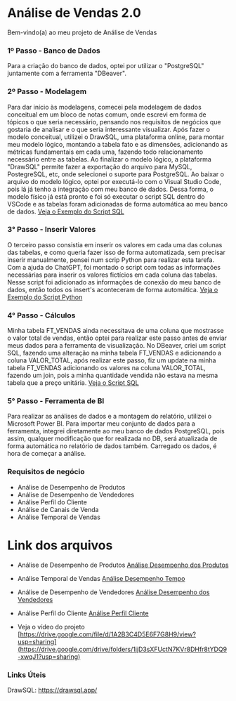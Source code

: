 

# Análise de Vendas 2.0

Bem-vindo(a) ao meu projeto de Análise de Vendas

### 1º Passo - Banco de Dados

Para a criação do banco de dados, optei por utilizar o "PostgreSQL" juntamente com a ferramenta "DBeaver". 

### 2º Passo - Modelagem

Para dar início às modelagens, comecei pela modelagem de dados conceitual em um bloco de notas comum, onde escrevi em forma de tópicos o que seria necessário, pensando nos requisitos de negócios que gostaria de analisar e o que seria interessante visualizar.
Após fazer o modelo conceitual, utilizei o DrawSQL, uma plataforma online, para montar meu modelo lógico, montando a tabela fato e as dimensões, adicionando as métricas fundamentais em cada uma, fazendo todo relacionamento necessário entre as tabelas. 
Ao finalizar o modelo lógico, a plataforma "DrawSQL" permite fazer a exportação do arquivo para MySQL, PostegreSQL, etc, onde selecionei o suporte para PostgreSQL. Ao baixar o arquivo do modelo lógico, optei por executá-lo com o Visual Studio Code, pois lá já tenho a integração com meu banco de dados.
Dessa forma, o modelo físico já está pronto e foi só executar o script SQL dentro do VSCode e as tabelas foram adicionadas de forma automática ao meu banco de dados.
[Veja o Exemplo do Script SQL](Physical_Modeling)

### 3° Passo - Inserir Valores

O terceiro passo consistia em inserir os valores em cada uma das colunas das tabelas, e como queria fazer isso de forma automatizada, sem precisar inserir manualmente, pensei num scrip Python para realizar esta tarefa. Com a ajuda do ChatGPT, foi montado o script com todas as informações necessárias para inserir os valores fictícios em cada coluna das tabelas.
Nesse script foi adicionado as informações de conexão do meu banco de dados, então todos os insert's aconteceram de forma automática.
[Veja o Exemplo do Script Python](Script_Python_Insert)


### 4° Passo - Cálculos

Minha tabela FT_VENDAS ainda necessitava de uma coluna que mostrasse o valor total de vendas, então optei para realizar este passo antes de enviar meus dados para a ferramenta de visualização.
No DBeaver, criei um script SQL, fazendo uma alteração na minha tabela FT_VENDAS e adicionando a coluna VALOR_TOTAL, após realizar este passo, fiz um update na minha tabela FT_VENDAS adicionando os valores na coluna VALOR_TOTAL, fazendo um join, pois a minha quantidade vendida não estava na mesma tabela que a preço unitária.
[Veja o Script SQL](Add_Column)

### 5° Passo - Ferramenta de BI

Para realizar as análises de dados e a montagem do relatório, utilizei o Microsoft Power BI. Para importar meu conjunto de dados para a ferramenta, integrei diretamente ao meu banco de dados PostgreSQL, pois assim, qualquer modificação que for realizada no DB, será atualizada de forma automática no relatório de dados também. 
Carregado os dados, é hora de começar a análise.


### Requisitos de negócio

- Análise de Desempenho de Produtos
- Análise de Desempenho de Vendedores
- Análise Perfil do Cliente
- Análise de Canais de Venda
- Análise Temporal de Vendas


# Link dos arquivos

* Análise de Desempenho de Produtos
[Análise Desempenho dos Produtos](analiseproduto.png)

* Análise Temporal de Vendas
[Análise Desempenho Tempo](analisetempo.png)

* Análise de Desempenho de Vendedores
[Análise Desempenho dos Vendedores](https://github.com/IsaCarol/projeto2/blob/main/analisevendedor%20.png)

* Análise Perfil do Cliente
[Análise Perfil Cliente](analisecliente.png)


* Veja o vídeo do projeto [https://drive.google.com/file/d/1A2B3C4D5E6F7G8H9/view?usp=sharing](https://drive.google.com/drive/folders/1jjD3sXFUctN7KVr8DHfr8tYDQ9-xwqJ1?usp=sharing)



### Links Úteis

DrawSQL: https://drawsql.app/

